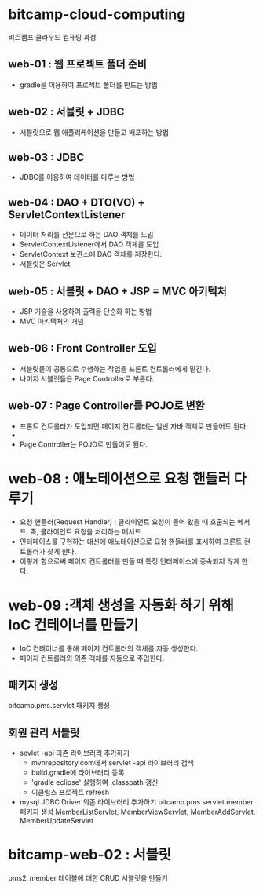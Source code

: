 # bitcamp-cloud-computing
비트캠프 클라우드 컴퓨팅 과정

## web-01 : 웹 프로젝트 폴더 준비
- gradle을 이용하여 프로젝트 폴더를 만드는 방법

## web-02 : 서블릿 + JDBC
- 서블릿으로 웹 애플리케이션을 만들고 배포하는 방법

## web-03 : JDBC
- JDBC를 이용하여 데이터를 다루는 방법

## web-04 : DAO + DTO(VO) + ServletContextListener
- 데이터 처리를 전문으로 하는 DAO 객체를 도입
- ServletContextListener에서 DAO 객체를 도입
- ServletContext 보관소에 DAO 객체를 저장한다.
- 서블릿은 Servlet

## web-05 : 서블릿 + DAO + JSP = MVC 아키텍처
- JSP 기술을 사용하여 출력을 단순화 하는 방법
- MVC 아키텍처의 개념


## web-06 : Front Controller 도입
- 서블릿들이 공통으로 수행하는 작업을 프론트 컨트롤러에게 맡긴다.
- 나머지 서블릿들은 Page Controller로 부른다.

## web-07 : Page Controller를 POJO로 변환
- 프론트 컨트롤러가 도입되면 페이지 컨트롤러는 일반 자바 객체로 만들어도 된다.
- 
- Page Controller는 POJO로 만들어도 된다.


# web-08 : 애노테이션으로 요청 핸들러 다루기
- 요청 핸들러(Request Handler) : 클라이언트 요청이 들어 왔을 때 호출되는 메서드.
  즉, 클라이언트 요청을 처리하는 메서드
- 인터페이스룰 구현하는 대신에 애노테이션으로 요청 핸들러를 표시하여 프론트 컨트롤러가 찾게 한다.
- 이렇게 함으로써 페이지 컨트롤러를 만들 때 특정 인터페이스에 종속되지 않게 한다.

# web-09 :객체 생성을 자동화 하기 위해 IoC 컨테이너를 만들기
- IoC 컨테이너를 통해 페이지 컨트롤러의 객체를 자동 생성한다.
- 페이지 컨트롤러의 의존 객체를 자동으로 주입한다.



## 패키지 생성
bitcamp.pms.servlet 패키지 생성

## 회원 관리 서블릿
- sevlet -api 의존 라이브러리 추가하기
    - mvnrepository.com에서 servlet -api 라이브러리 검색
    - bulid.gradle에 라이브러리 등록
    - 'gradle eclipse' 실행하여 .classpath 갱신
    - 이클립스 프로젝트 refresh
- mysql JDBC Driver 의존 라이브러리 추가하기
 bitcamp.pms.servlet.member 패키지 생성
MemberListServlet, MemberViewServlet, MemberAddServlet, MemberUpdateServlet

# bitcamp-web-02 : 서블릿
pms2_member 테이블에 대한 CRUD 서블릿을 만들기